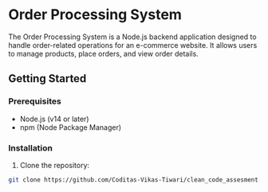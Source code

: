 
# Order Processing System

The Order Processing System is a Node.js backend application designed to handle order-related operations for an e-commerce website. It allows users to manage products, place orders, and view order details.

## Getting Started

### Prerequisites

- Node.js (v14 or later)
- npm (Node Package Manager)

### Installation

1. Clone the repository:

```bash
git clone https://github.com/Coditas-Vikas-Tiwari/clean_code_assesment.git
